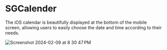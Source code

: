 # SGCalender
The iOS calendar is beautifully displayed at the bottom of the mobile screen, allowing users to easily choose the date and time according to their needs.

![Screenshot 2024-02-09 at 8 30 47 PM](https://github.com/shashi751/SGCalender/assets/16876340/2d5e87ca-3825-4bcd-a0af-8f8a900b2824)
